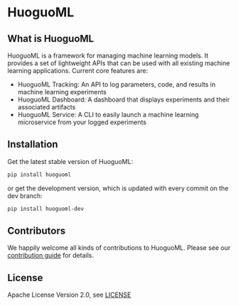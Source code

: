 # HuoguoML

## What is HuoguoML
HuoguoML is a framework for managing machine learning models. It provides a set of lightweight APIs that can be used with all existing machine learning applications. Current core features are:

- HuoguoML Tracking: An API to log parameters, code, and results in machine learning experiments 
- HuoguoML Dashboard: A dashboard that displays experiments and their associated artifacts
- HuoguoML Service: A CLI to easily launch a machine learning microservice from your logged experiments

## Installation

Get the latest stable version of HuoguoML:

```bash
pip install huoguoml
```

or get the development version, which is updated with every commit on the dev branch:

```bash
pip install huoguoml-dev
```

## Contributors

We happily welcome all kinds of contributions to HuoguoML. Please see our [contribution guide](CONTRIBUTING.md]) for details.

## License

Apache License Version 2.0, see [LICENSE](LICENSE)
